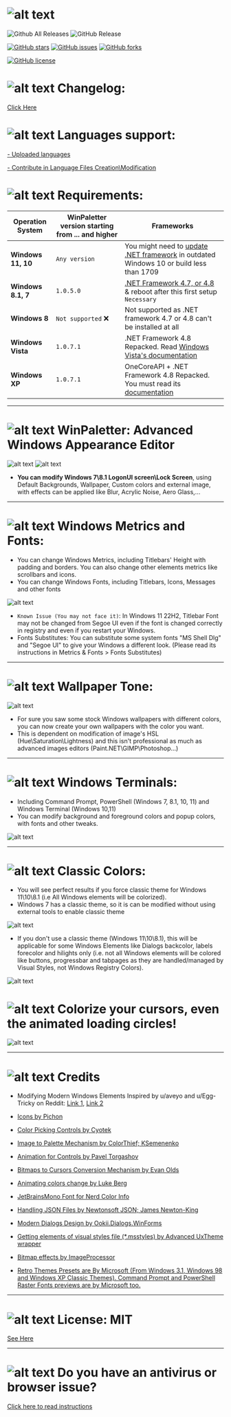 # ![alt text](https://github.com/Abdelrhman-AK/WinPaletter/blob/master/Media/GithubBannerIntro.jpg?raw=true)

![Github All Releases](https://img.shields.io/github/downloads/Abdelrhman-AK/WinPaletter/total?color=0078D4&style=for-the-badge) ![GitHub Release](https://img.shields.io/github/v/release/Abdelrhman-AK/WinPaletter?color=05227A&style=for-the-badge)

[![GitHub stars](https://img.shields.io/github/stars/Abdelrhman-AK/WinPaletter?color=F4870A&style=for-the-badge)](https://github.com/Abdelrhman-AK/WinPaletter/stargazers) [![GitHub issues](https://img.shields.io/github/issues/Abdelrhman-AK/WinPaletter?color=FF0000&style=for-the-badge)](https://github.com/Abdelrhman-AK/WinPaletter/issues) [![GitHub forks](https://img.shields.io/github/forks/Abdelrhman-AK/WinPaletter?color=00AF00&style=for-the-badge)](https://github.com/Abdelrhman-AK/WinPaletter/network)

[![GitHub license](https://img.shields.io/github/license/Abdelrhman-AK/WinPaletter?color=FF0C4F&style=for-the-badge)](https://github.com/Abdelrhman-AK/WinPaletter/blob/master/License.md) 

# ![alt text](https://github.com/Abdelrhman-AK/WinPaletter/blob/master/Media/Mini-Icons/Changelog.png?raw=true) Changelog:
[Click Here](https://github.com/Abdelrhman-AK/WinPaletter/blob/master/CHANGELOG.md)


# ![alt text](https://github.com/Abdelrhman-AK/WinPaletter/blob/master/Media/Mini-Icons/Languages.png?raw=true) Languages support:
[- Uploaded languages](https://github.com/Abdelrhman-AK/WinPaletter/tree/master/Languages)

[- Contribute in Language Files Creation\Modification](https://github.com/Abdelrhman-AK/WinPaletter/wiki/Language-creation)

# ![alt text](https://github.com/Abdelrhman-AK/WinPaletter/blob/master/Media/Mini-Icons/Requirements.png?raw=true) Requirements:
| Operation System                                       | WinPaletter version starting from ... and higher             | Frameworks                                      |                                                               
| ------------------------------------------------------ | ---------------------------------|-------------------------------------------------------|
| **Windows 11, 10**                                     |  `Any version`                   |  You might need to [update .NET framework](https://dotnet.microsoft.com/en-us/download/dotnet-framework/net48) in outdated Windows 10 or build less than 1709                 |                                                     |
| **Windows 8.1, 7**                                     | `1.0.5.0`                        | [.NET Framework 4.7, or 4.8](https://dotnet.microsoft.com/en-us/download/dotnet-framework/net48) & reboot after this first setup `Necessary`|
| **Windows 8**                                          | `Not supported` :x:              | Not supported as .NET framework 4.7 or 4.8 can't be installed at all | 
| **Windows Vista**                                      | `1.0.7.1`                        | .NET Framework 4.8 Repacked. Read [Windows Vista's documentation](https://github.com/Abdelrhman-AK/WinPaletter/wiki/Getting-Windows-XP-and-Vista-ready-to-make-them-can-launch-WinPaletter#2-windows-vista)|
| **Windows XP**                                         | `1.0.7.1`                        | OneCoreAPI + .NET Framework 4.8 Repacked. You must read its [documentation](https://github.com/Abdelrhman-AK/WinPaletter/wiki/Getting-Windows-XP-and-Vista-ready-to-make-them-can-launch-WinPaletter)|
---

# ![alt text](https://github.com/Abdelrhman-AK/WinPaletter/blob/master/Media/Mini-Icons/WinPaletter.png?raw=true) WinPaletter: Advanced Windows Appearance Editor
![alt text](https://github.com/Abdelrhman-AK/WinPaletter/blob/master/Media/Banner.png?raw=true)
![alt text](https://github.com/Abdelrhman-AK/WinPaletter/blob/master/Media/Sample.png?raw=true)

- **You can modify Windows 7\8.1 LogonUI screen\Lock Screen**, using Default Backgrounds, Wallpaper, Custom colors and external image, with effects can be applied like Blur, Acrylic Noise, Aero Glass,...

---

# ![alt text](https://github.com/Abdelrhman-AK/WinPaletter/blob/master/Media/Mini-Icons/Metrics.png?raw=true) Windows Metrics and Fonts:
- You can change Windows Metrics, including Titlebars' Height with padding and borders. You can also change other elements metrics like scrollbars and icons.
- You can change Windows Fonts, including Titlebars, Icons, Messages and other fonts

 ![alt text](https://github.com/Abdelrhman-AK/WinPaletter/blob/master/Media/Metrics.png?raw=true)

- `Known Issue (You may not face it)`: In Windows 11 22H2, Titlebar Font may not be changed from Segoe UI even if the font is changed correctly in registry and even if you restart your Windows.
- Fonts Substitutes: You can substitute some system fonts "MS Shell Dlg" and "Segoe UI" to give your Windows a different look. (Please read its instructions in Metrics & Fonts > Fonts Substitutes)

---

# ![alt text](https://github.com/Abdelrhman-AK/WinPaletter/blob/master/Media/Mini-Icons/WallpaperTone.png?raw=true) Wallpaper Tone:

 ![alt text](https://github.com/Abdelrhman-AK/WinPaletter/blob/master/Media/WT.png?raw=true)
 
- For sure you saw some stock Windows wallpapers with different colors, you can now create your own wallpapers with the color you want.
- This is dependent on modification of image's HSL (Hue\Saturation\Lightness) and this isn't professional as much as advanced images editors (Paint.NET\GIMP\Photoshop\...)

---

# ![alt text](https://github.com/Abdelrhman-AK/WinPaletter/blob/master/Media/Mini-Icons/Terminal.png?raw=true) Windows Terminals:

- Including Command Prompt, PowerShell (Windows 7, 8.1, 10, 11) and Windows Terminal (Windows 10,11)
- You can modify background and foreground colors and popup colors, with fonts and other tweaks.

![alt text](https://github.com/Abdelrhman-AK/WinPaletter/blob/master/Media/Terminals.png?raw=true)

---

# ![alt text](https://github.com/Abdelrhman-AK/WinPaletter/blob/master/Media/Mini-Icons/Classic.png?raw=true) Classic Colors:

- You will see perfect results if you force classic theme for Windows 11\10\8.1 (i.e All Windows elements will be colorized).
- Windows 7 has a classic theme, so it is can be modified without using external tools to enable classic theme 

![alt text](https://github.com/Abdelrhman-AK/WinPaletter/blob/master/Media/Classic.png?raw=true)

- If you don't use a classic theme (Windows 11\10\8.1), this will be applicable for some Windows Elements like Dialogs backcolor, labels forecolor and hilights only (i.e. not all Windows elements will be colored like buttons, progressbar and tabpages as they are handled/managed by Visual Styles, not Windows Registry Colors).

![alt text](https://github.com/Abdelrhman-AK/WinPaletter/blob/master/Media/Win32UINotice.png?raw=true)

# ![alt text](https://github.com/Abdelrhman-AK/WinPaletter/blob/master/Media/Mini-Icons/Cursor.png?raw=true) Colorize your cursors, even the animated loading circles!

![alt text](https://github.com/Abdelrhman-AK/WinPaletter/blob/master/Media/Cursors.png?raw=true)

---

# ![alt text](https://github.com/Abdelrhman-AK/WinPaletter/blob/master/Media/Mini-Icons/Credits.png?raw=true) Credits

- Modifying Modern Windows Elements Inspired by u/aveyo and u/Egg-Tricky on Reddit: [Link 1](https://www.reddit.com/r/Windows11/comments/sw15u0/dark_theme_did_you_notice_the_ugly_pale_accent), [Link 2](https://www.reddit.com/r/Windows11/comments/tkvet4/pitch_black_themereg_now_for_ctrlaltdel_as_well)

- [Icons by Pichon](https://icons8.com/app/windows)

- [Color Picking Controls by Cyotek](https://github.com/cyotek/Cyotek.Windows.Forms.ColorPicker)

- [Image to Palette Mechanism by ColorThief; KSemenenko](https://github.com/KSemenenko/ColorThief)

- [Animation for Controls by Pavel Torgashov](https://www.codeproject.com/Articles/548769/Animator-for-WinForms)

- [Bitmaps to Cursors Conversion Mechanism by Evan Olds](https://github.com/evanolds/AnimCur)

- [Animating colors change by Luke Berg]()

- [JetBrainsMono Font for Nerd Color Info](https://github.com/JetBrains/JetBrainsMono)

- [Handling JSON Files by Newtonsoft JSON; James Newton-King](https://github.com/JamesNK/Newtonsoft.Json)

- [Modern Dialogs Design by Ookii.Dialogs.WinForms](https://github.com/ookii-dialogs/ookii-dialogs-winforms)

- [Getting elements of visual styles file (*.msstyles) by Advanced UxTheme wrapper](https://www.codeproject.com/Articles/18603/Advanced-UxTheme-wrapper)

- [Bitmap effects by ImageProcessor](https://imageprocessor.org/)

- [Retro Themes Presets are By Microsoft (From Windows 3.1, Windows 98 and Windows XP Classic Themes).
Command Prompt and PowerShell Raster Fonts previews are by Microsoft too.](https://www.microsoft.com)


---

# ![alt text](https://github.com/Abdelrhman-AK/WinPaletter/blob/master/Media/Mini-Icons/License.png?raw=true) License: MIT
[See Here](https://github.com/Abdelrhman-AK/WinPaletter/blob/master/License.md)

---

# ![alt text](https://github.com/Abdelrhman-AK/WinPaletter/blob/master/Media/Mini-Icons/Antivirus.png?raw=true) Do you have an antivirus or browser issue?
[Click here to read instructions](https://github.com/Abdelrhman-AK/WinPaletter/wiki/Antiviruses-or-browsers-download-issue)
